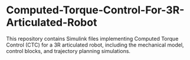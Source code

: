 # Computed-Torque-Control-For-3R-Articulated-Robot
This repository contains Simulink files implementing Computed Torque Control (CTC) for a 3R articulated robot, including the mechanical model, control blocks, and trajectory planning simulations.
